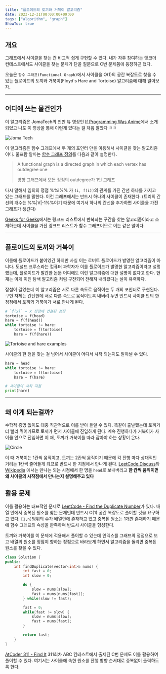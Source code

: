 ```yaml
---
title: "플로이드의 토끼와 거북이 알고리즘"
date: 2023-12-31T00:00:00+09:00
tags: ["algorithm", "graph"]
ShowToc: true
---
```


## 개요

그래프에서 사이클을 찾는 건 비교적 쉽게 구현할 수 있다. 내가 자주 참여하는 앳코더 컨테스트에서도 사이클을 찾는 문제가 단골 질문으로 C번 문제쯤에 등장하곤 했다.

오늘은 `함수 그래프(Functional Graph)`에서 사이클을 O(1)의  공간 복잡도로 찾을 수 있는 플로이드의 토끼와 거북이(Floyd's Hare and Tortoise) 알고리즘에 대해 알아보자.

---

## 어디에 쓰는 물건인가

이 알고리즘은 JomaTech의 천만 뷰 영상인 [If Programming Was Anime](https://www.youtube.com/watch?v=pKO9UjSeLew)에서 소개되었고 나도 이 영상을 통해 이런게 있다는 걸 처음 알았다 ㅋㅋ

![Joma Tech](/images/floyds-tortoise-and-hare/joma_tech.jpeg)

이 알고리즘은 함수 그래프에서 두 개의 포인터 만을 이용해서 사이클을 찾는 알고리즘이다. 울프람 알파는 [함수 그래프 정의](https://mathworld.wolfram.com/FunctionalGraph.html)를 다음과 같이 설명한다.

> A functional graph is a directed graph in which each vertex has outdegree one
>
> 방향 그래프에서 모든 정점의 outdegree가 1인 그래프

다시 말해서 임의의 정점 %%i%% 가 `(i, f(i))`의 관계를 가진 간선 하나를 가지고 있는 그래프를 말한다. 이런 그래프에서는 반드시 하나의 사이클이 존재한다. (트리의 간선의 개수는 %%|V|-1%%이기 때문에 여기서 하나의 간선을 추가하면 사이클을 가진 그래프가 생긴다)

[Geeks for Geeks](https://www.geeksforgeeks.org/floyds-cycle-finding-algorithm/)에서는 링크드 리스트에서 반복되는 구간을 찾는 알고리즘이라고 소개하는데 사이클을 가진 링크드 리스트가 함수 그래프이므로 이는 같은 말이다.

---

## 플로이드의 토끼와 거북이

이름에 플로이드가 붙어있긴 하지만 사실 이는 로버트 플로이드가 발명한 알고리즘이 아니다. 도널드 크루스라는 컴퓨터 과학자가 이를 플로이드가 발명한 알고리즘이라고 설명했는데, 플로이드가 발간한 논문 어디에도 이런 알고리즘에 대한 설명이 없다고 한다. 현재는 이게 이진 탐색 알고리즘 처럼 구전되어 전해져 내려왔다는 설이 유력하다.

잡설이 길었는데 이 알고리즘은 서로 다른 속도로 움직이는 두 개의 포인터로 구현된다. 구현 자체는 간단한데 서로 다른 속도로 움직이도록 내버려 두면 반드시 사이클 안의 한 정점에서 토끼와 거북이가 서로 만나게 된다.

```python
# `f(x)` = x 정점에 연결된 정점
tortoise = f(head)
hare = f(f(head))
while tortoise != hare:
    tortoise = f(tortoise)
    hare = f(f(hare))
```

![Tortoise and hare examples](/images/floyds-tortoise-and-hare/tortoise-and-hare.png)

사이클의 한 점을 찾는 걸 넘어서 사이클이 어디서 시작 되는지도 알아낼 수 있다.
```python
hare = head
while tortoise != hare:
    tortoise = f(tortoise)
    hare = f(hare)

# 사이클의 시작 지점
print(hare)
```

---
## 왜 이게 되는걸까?
수학적 증명 없이도 대충 직관적으로 이를 받아 들일 수 있다. 똑같이 출발했는데 토끼가 더 빨리 뛰어가므로 토끼가 먼저 사이클에 진입하게 된다. 계속 진행하다가 거북이가 사이클 안으로 진입하면 이 때, 토끼가 거북이를 따라 잡아야 하는 상황이 온다.

![Circle](/images/floyds-tortoise-and-hare/circle.png)

이 때 거북이는 1칸씩 움직이고, 토끼는 2칸씩 움직이기 때문에 각 진행 마다 상대적인 거리는 1칸씩 줄어들게 되므로 반드시 한 지점에서 만나게 된다. [LeetCode Discuss](https://leetcode.com/discuss/general-discussion/1116359/intro-to-floyds-cycle-detection-algorithm)와 [Wikipedia](https://en.wikipedia.org/wiki/Cycle_detection) 에서는 만나는 되는 시점에서 한 명을 `head`로 보내버리고 **한 칸씩 움직이면 왜 사이클의 시작점에서 만나는지 설명해주고 있다**

## 활용 문제
이를 활용하는 대표적인 문제로 [LeetCode - Find the Duplicate Number](https://leetcode.com/problems/find-the-duplicate-number/description/)가 있다. 배열 안에서 중복된 원소를 찾는 문제인데 반드시 O(1) 공간 복잡도로 풀이할 것을 요구하고 있다. `[1,n]`범위의 수가 배열안에 존재하고 있고 중복된 원소는 1개만 존재하기 때문에 함수 그래프의 속성을 만족하며 반드시 사이클을 형성한다.

토끼와 거북이를 이 문제에 적용해서 풀이할 수 있는데 인덱스를 그래프의 정점으로 보고 배열의 원소를 정점이 향하는 정점으로 바라보게 하면서 알고리즘을 돌리면 중복된 원소를 찾을 수 있다. 

```cpp
class Solution {
public:
    int findDuplicate(vector<int>& nums) {
        int fast = 0;
        int slow = 0;

        do {
            slow = nums[slow];
            fast = nums[nums[fast]];
        } while(slow != fast);

        fast = 0;
        while(fast != slow) {
            slow = nums[slow];
            fast = nums[fast];
        }

        return fast;
    }
}
```

[AtCoder 311 - Find It](https://atcoder.jp/contests/abc311/tasks/abc311_c) 311회차 ABC 컨테스트에서 출제된 C번 문제도 이를 활용하여 풀이할 수 있다. 여기서는 사이클에 속한 원소를 진행 방향 순서대로 중복없이 출력하도록 한다. 